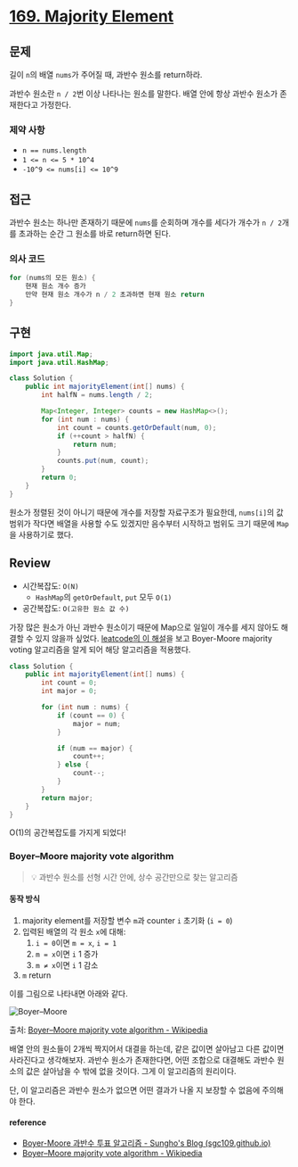 # **[169. Majority Element](https://leetcode.com/problems/majority-element/)**

## 문제

길이 `n`의 배열 `nums`가 주어질 때, 과반수 원소를 return하라.

과반수 원소란 `n / 2`번 이상 나타나는 원소를 말한다. 배열 안에 항상 과반수 원소가 존재한다고 가정한다.

### 제약 사항

- `n == nums.length`
- `1 <= n <= 5 * 10^4`
- `-10^9 <= nums[i] <= 10^9`

## 접근

과반수 원소는 하나만 존재하기 때문에 `nums`를 순회하며 개수를 세다가 개수가 `n / 2`개를 초과하는 순간 그 원소를 바로 return하면 된다. 

### 의사 코드

```java
for (nums의 모든 원소) {
	현재 원소 개수 증가
	만약 현재 원소 개수가 n / 2 초과하면 현재 원소 return
}
```

## 구현

```java
import java.util.Map;
import java.util.HashMap;

class Solution {
    public int majorityElement(int[] nums) {
        int halfN = nums.length / 2;

        Map<Integer, Integer> counts = new HashMap<>();
        for (int num : nums) {
            int count = counts.getOrDefault(num, 0);
            if (++count > halfN) {
                return num;
            }
            counts.put(num, count);
        }
        return 0;
    }
}
```

원소가 정렬된 것이 아니기 때문에 개수를 저장할 자료구조가 필요한데, `nums[i]`의 값 범위가 작다면 배열을 사용할 수도 있겠지만 음수부터 시작하고 범위도 크기 때문에 `Map`을 사용하기로 했다.

## Review

- 시간복잡도: `O(N)`
    - `HashMap`의 `getOrDefault`, `put` 모두 `O(1)`
- 공간복잡도: `O(고유한 원소 값 수)`

가장 많은 원소가 아닌 과반수 원소이기 때문에 Map으로 일일이 개수를 세지 않아도 해결할 수 있지 않을까 싶었다. [leatcode의 이 해설](https://leetcode.com/problems/majority-element/solutions/3676530/3-method-s-beats-100-c-java-python-beginner-friendly/?envType=study-plan-v2&envId=top-interview-150)을 보고 Boyer-Moore majority voting 알고리즘을 알게 되어 해당 알고리즘을 적용했다.

```java
class Solution {
    public int majorityElement(int[] nums) {
        int count = 0;
        int major = 0;

        for (int num : nums) {
            if (count == 0) {
                major = num;
            }

            if (num == major) {
                count++;
            } else {
                count--;
            }
        }
        return major;
    }
}
```

O(1)의 공간복잡도를 가지게 되었다!

### Boyer–Moore majority vote algorithm

> 💡 과반수 원소를 선형 시간 안에, 상수 공간만으로 찾는 알고리즘


#### 동작 방식

1. majority element를 저장할 변수 `m`과 counter `i` 초기화 (`i = 0`)
2. 입력된 배열의 각 원소 `x`에 대해:
    1. `i = 0`이면 `m = x`, `i = 1`
    2. `m = x`이면 `i` 1 증가
    3. `m ≠ x`이면 `i` 1 감소
3. `m` return

이를 그림으로 나타내면 아래와 같다.

![Boyer–Moore](https://upload.wikimedia.org/wikipedia/commons/thumb/c/c7/Boyer-Moore_MJRTY.svg/450px-Boyer-Moore_MJRTY.svg.png)

출처: [Boyer–Moore majority vote algorithm - Wikipedia](https://en.wikipedia.org/wiki/Boyer%E2%80%93Moore_majority_vote_algorithm)


배열 안의 원소들이 2개씩 짝지어서 대결을 하는데, 같은 값이면 살아남고 다른 값이면 사라진다고 생각해보자. 과반수 원소가 존재한다면, 어떤 조합으로 대결해도 과반수 원소의 값은 살아남을 수 밖에 없을 것이다. 그게 이 알고리즘의 원리이다.

단, 이 알고리즘은 과반수 원소가 없으면 어떤 결과가 나올 지 보장할 수 없음에 주의해야 한다.

#### reference
- [Boyer-Moore 과반수 투표 알고리즘 - Sungho's Blog (sgc109.github.io)](https://sgc109.github.io/2020/11/30/boyer-moore-majority-vote-algorithm/)
- [Boyer–Moore majority vote algorithm - Wikipedia](https://en.wikipedia.org/wiki/Boyer%E2%80%93Moore_majority_vote_algorithm)
